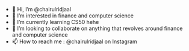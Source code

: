 - 👋 Hi, I’m @chairulridjaal
- 👀 I’m interested in finance and computer science
- 🌱 I’m currently learning CS50 hehe
- 💞️ I’m looking to collaborate on anything that revolves around finance and computer science
- 📫 How to reach me : @chairulridjaal on Instagram

<!---
chairulridjaal/chairulridjaal is a ✨ special ✨ repository because its `README.md` (this file) appears on your GitHub profile.
You can click the Preview link to take a look at your changes.
--->

